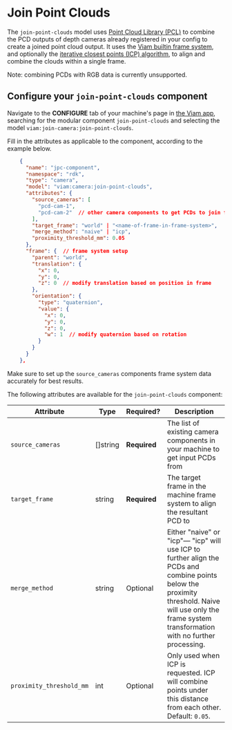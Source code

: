 # Join Point Clouds
The `join-point-clouds` model uses [Point Cloud Library (PCL)](https://github.com/PointCloudLibrary/pcl) to combine the PCD outputs of depth cameras already registered in your config to create a joined point cloud output. It uses the [Viam builtin frame system](https://docs.viam.com/services/frame-system/), and optionally the [iterative closest points (ICP) algorithm](https://pointclouds.org/documentation/classpcl_1_1_iterative_closest_point.html), to align and combine the clouds within a single frame.

Note: combining PCDs with RGB data is currently unsupported.

## Configure your `join-point-clouds` component

Navigate to the **CONFIGURE** tab of your machine's page in [the Viam app](https://app.viam.com), searching for the modular component `join-point-clouds` and selecting the model `viam:join-camera:join-point-clouds`.

Fill in the attributes as applicable to the component, according to the example below.

```json
    {
      "name": "jpc-component",
      "namespace": "rdk",
      "type": "camera",
      "model": "viam:camera:join-point-clouds",
      "attributes": {
        "source_cameras": [
          "pcd-cam-1",
          "pcd-cam-2"  // other camera components to get PCDs to join from
        ],
        "target_frame": "world" | "<name-of-frame-in-frame-system>",
        "merge_method": "naive" | "icp",
        "proximity_threshold_mm": 0.05
      },
      "frame": {  // frame system setup
        "parent": "world",
        "translation": {
          "x": 0,
          "y": 0,
          "z": 0  // modify translation based on position in frame
        },
        "orientation": {
          "type": "quaternion",
          "value": {
            "x": 0,
            "y": 0,
            "z": 0,
            "w": 1  // modify quaternion based on rotation
          }
        }
      }
    },
```

Make sure to set up the `source_cameras` components frame system data accurately for best results.

The following attributes are available for the `join-point-clouds` component:

<!-- prettier-ignore -->
| Attribute | Type | Required? | Description |
| --------- | ---- | --------- | ----------- |
| `source_cameras` | []string | **Required** | The list of existing camera components in your machine to get input PCDs from |
| `target_frame` | string | **Required** | The target frame in the machine frame system to align the resultant PCD to |
| `merge_method`  | string | Optional | Either "naive" or "icp"— "icp" will use ICP to further align the PCDs and combine points below the proximity threshold. Naive will use only the frame system transformation with no further processing. |
| `proximity_threshold_mm`  | int | Optional | Only used when ICP is requested. ICP will combine points under this distance from each other. <br> Default: `0.05`. |
